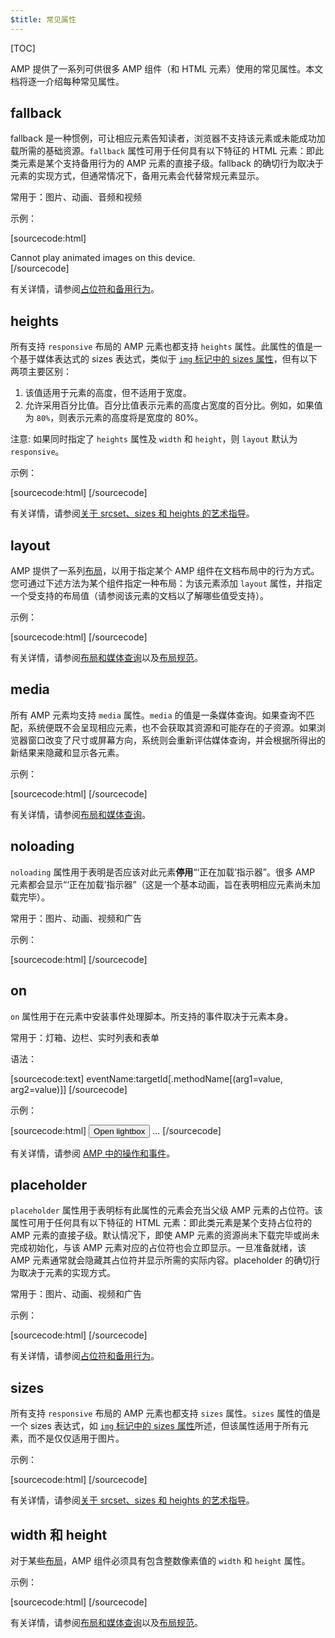 ```yaml
---
$title: 常见属性
---
```


[TOC]

AMP 提供了一系列可供很多 AMP 组件（和 HTML 元素）使用的常见属性。本文档将逐一介绍每种常见属性。

## fallback

fallback 是一种惯例，可让相应元素告知读者，浏览器不支持该元素或未能成功加载所需的基础资源。`fallback` 属性可用于任何具有以下特征的 HTML 元素：即此类元素是某个支持备用行为的 AMP 元素的直接子级。fallback 的确切行为取决于元素的实现方式，但通常情况下，备用元素会代替常规元素显示。

常用于：图片、动画、音频和视频

示例：

[sourcecode:html]
<amp-anim src="animated.gif" width="466" height="355" layout="responsive" >
  <div fallback>Cannot play animated images on this device.</div>
</amp-anim>
[/sourcecode]

有关详情，请参阅[占位符和备用行为](/zh_cn/docs/design/responsive/placeholders.html)。

## heights

所有支持 `responsive` 布局的 AMP 元素也都支持 `heights` 属性。此属性的值是一个基于媒体表达式的 sizes 表达式，类似于 [`img` 标记中的 sizes 属性](https://developer.mozilla.org/zh_CN/docs/Web/HTML/Element/img)，但有以下两项主要区别：


1. 该值适用于元素的高度，但不适用于宽度。
2. 允许采用百分比值。百分比值表示元素的高度占宽度的百分比。例如，如果值为 `80%`，则表示元素的高度将是宽度的 80%。

注意: 如果同时指定了 `heights` 属性及 `width` 和 `height`，则 `layout` 默认为 `responsive`。

示例：

[sourcecode:html]
<amp-img src="amp.png"
    width="320" height="256"
    heights="(min-width:500px) 200px, 80%">
</amp-img>
[/sourcecode]

有关详情，请参阅[关于 srcset、sizes 和 heights 的艺术指导](/zh_cn/docs/design/responsive/art_direction.html)。

## layout

AMP 提供了一系列[布局](/zh_cn/docs/design/responsive/control_layout.html#the-layout-attribute)，以用于指定某个 AMP 组件在文档布局中的行为方式。您可通过下述方法为某个组件指定一种布局：为该元素添加 `layout` 属性，并指定一个受支持的布局值（请参阅该元素的文档以了解哪些值受支持）。

示例：

[sourcecode:html]
<amp-img src="/img/amp.jpg"
    width="1080"
    height="610"
    layout="responsive"
    alt="an image">
</amp-img>
[/sourcecode]

有关详情，请参阅[布局和媒体查询](/zh_cn/docs/design/responsive/control_layout.html)以及[布局规范](/zh_cn/docs/design/amp-html-layout.html)。

## media

所有 AMP 元素均支持 `media` 属性。`media` 的值是一条媒体查询。如果查询不匹配，系统便既不会呈现相应元素，也不会获取其资源和可能存在的子资源。如果浏览器窗口改变了尺寸或屏幕方向，系统则会重新评估媒体查询，并会根据所得出的新结果来隐藏和显示各元素。

示例：

[sourcecode:html]
<amp-img
    media="(min-width: 650px)"
    src="wide.jpg"
    width="466"
    height="355" layout="responsive"></amp-img>
<amp-img
    media="(max-width: 649px)"
    src="narrow.jpg"
    width="527"
    height="193" layout="responsive"></amp-img>
[/sourcecode]

有关详情，请参阅[布局和媒体查询](/zh_cn/docs/design/responsive/control_layout.html#element-media-queries)。

## noloading

`noloading` 属性用于表明是否应该对此元素**停用**“‘正在加载’指示器”。很多 AMP 元素都会显示“‘正在加载’指示器”（这是一个基本动画，旨在表明相应元素尚未加载完毕）。

常用于：图片、动画、视频和广告

示例：

[sourcecode:html]
<amp-img src="card.jpg"
    noloading
    height="190"
    width="297"
    layout="responsive">
</amp-img>
[/sourcecode]

## on

`on` 属性用于在元素中安装事件处理脚本。所支持的事件取决于元素本身。

常用于：灯箱、边栏、实时列表和表单

语法：

[sourcecode:text]
eventName:targetId[.methodName[(arg1=value, arg2=value)]]
[/sourcecode]

示例：

[sourcecode:html]
<button on="tap:my-lightbox">Open lightbox</button>
<amp-lightbox id="my-lightbox" layout="nodisplay">
  ...
</amp-lightbox>
[/sourcecode]

有关详情，请参阅 [AMP 中的操作和事件](https://github.com/ampproject/amphtml/blob/master/spec/amp-actions-and-events.md)。

## placeholder

`placeholder` 属性用于表明标有此属性的元素会充当父级 AMP 元素的占位符。该属性可用于任何具有以下特征的 HTML 元素：即此类元素是某个支持占位符的 AMP 元素的直接子级。默认情况下，即使 AMP 元素的资源尚未下载完毕或尚未完成初始化，与该 AMP 元素对应的占位符也会立即显示。一旦准备就绪，该 AMP 元素通常就会隐藏其占位符并显示所需的实际内容。placeholder 的确切行为取决于元素的实现方式。

常用于：图片、动画、视频和广告

示例：

[sourcecode:html]
<amp-anim src="animated.gif" width="466" height="355" layout="responsive">
  <amp-img placeholder src="preview.png" layout="fill"></amp-img>
</amp-anim>
[/sourcecode]

有关详情，请参阅[占位符和备用行为](/zh_cn/docs/design/responsive/placeholders.html)。

## sizes

所有支持 `responsive` 布局的 AMP 元素也都支持 `sizes` 属性。`sizes` 属性的值是一个 sizes 表达式，如 [`img` 标记中的 sizes 属性](https://developer.mozilla.org/zh_CN/docs/Web/HTML/Element/img)所述，但该属性适用于所有元素，而不是仅仅适用于图片。

示例：

[sourcecode:html]
<amp-img src="amp.png"
    width="400" height="300"
    layout="responsive"
    sizes="(min-width: 320px) 320px, 100vw">
</amp-img>
[/sourcecode]

有关详情，请参阅[关于 srcset、sizes 和 heights 的艺术指导](/zh_cn/docs/design/responsive/art_direction.html)。

## width 和 height

对于某些[布局](/zh_cn/docs/design/responsive/control_layout.html#the-layout-attribute)，AMP 组件必须具有包含整数像素值的 `width` 和 `height` 属性。

示例：

[sourcecode:html]
<amp-anim width="245"
    height="300"
    src="/img/cat.gif"
    alt="cat animation">
</amp-anim>
[/sourcecode]

有关详情，请参阅[布局和媒体查询](/zh_cn/docs/design/responsive/control_layout.html)以及[布局规范](/zh_cn/docs/design/amp-html-layout.html)。




